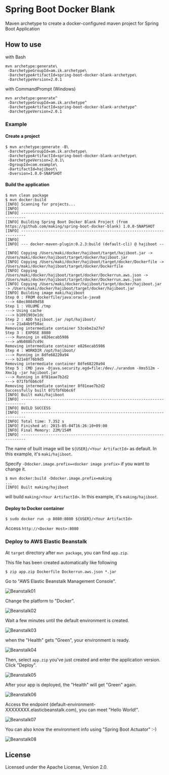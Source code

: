 # Spring Boot Docker Blank

Maven archetype to create a docker-configured maven project for Spring Boot Application

## How to use

with Bash

    mvn archetype:generate\
     -DarchetypeGroupId=am.ik.archetype\
     -DarchetypeArtifactId=spring-boot-docker-blank-archetype\
     -DarchetypeVersion=2.0.1

with CommandPrompt (Windows)

    mvn archetype:generate^
     -DarchetypeGroupId=am.ik.archetype^
     -DarchetypeArtifactId=spring-boot-docker-blank-archetype^
     -DarchetypeVersion=2.0.1

### Example

#### Create a project

```
$ mvn archetype:generate -B\
 -DarchetypeGroupId=am.ik.archetype\
 -DarchetypeArtifactId=spring-boot-docker-blank-archetype\
 -DarchetypeVersion=2.0.1\
 -DgroupId=com.example\
 -DartifactId=hajiboot\
 -Dversion=1.0.0-SNAPSHOT
```

#### Build the application

```
$ mvn clean package
$ mvn docker:build
[INFO] Scanning for projects...
[INFO]
[INFO] ------------------------------------------------------------------------
[INFO] Building Spring Boot Docker Blank Project (from https://github.com/making/spring-boot-docker-blank) 1.0.0-SNAPSHOT
[INFO] ------------------------------------------------------------------------
[INFO]
[INFO] --- docker-maven-plugin:0.2.3:build (default-cli) @ hajiboot ---
[INFO] Copying /Users/maki/docker/hajiboot/target/hajiboot.jar -> /Users/maki/docker/hajiboot/target/docker/hajiboot.jar
[INFO] Copying /Users/maki/docker/hajiboot/target/docker/Dockerfile -> /Users/maki/docker/hajiboot/target/docker/Dockerfile
[INFO] Copying /Users/maki/docker/hajiboot/target/docker/Dockerrun.aws.json -> /Users/maki/docker/hajiboot/target/docker/Dockerrun.aws.json
[INFO] Copying /Users/maki/docker/hajiboot/target/docker/hajiboot.jar -> /Users/maki/docker/hajiboot/target/docker/hajiboot.jar
[INFO] Building image maki/hajiboot
Step 0 : FROM dockerfile/java:oracle-java8
---> 68ec80849d58
Step 1 : VOLUME /tmp
---> Using cache
---> b1091903e1dc
Step 2 : ADD hajiboot.jar /opt/hajiboot/
---> 21a84b9f50ac
Removing intermediate container 53cebe2a27e7
Step 3 : EXPOSE 8080
---> Running in e826ecab5986
---> a9b088b7cd9c
Removing intermediate container e826ecab5986
Step 4 : WORKDIR /opt/hajiboot/
---> Running in 8dfe68220a94
---> b21e8f76b9d5
Removing intermediate container 8dfe68220a94
Step 5 : CMD java -Djava.security.egd=file:/dev/./urandom -Xms512m -Xmx1g -jar hajiboot.jar
---> Running in 8f81eae7b2d2
---> 071fbf6b6c6f
Removing intermediate container 8f81eae7b2d2
Successfully built 071fbf6b6c6f
[INFO] Built maki/hajiboot
[INFO] ------------------------------------------------------------------------
[INFO] BUILD SUCCESS
[INFO] ------------------------------------------------------------------------
[INFO] Total time: 7.352 s
[INFO] Finished at: 2015-05-04T16:26:10+09:00
[INFO] Final Memory: 22M/154M
[INFO] ------------------------------------------------------------------------
```

The name of built image will be `${USER}/<Your ArtifactId>` as default. In this example, it's `maki/hajiboot`.


Specify `-Ddocker.image.prefix=<docker image prefix>` if you want to change it.

```
$ mvn docker:build -Ddocker.image.prefix=making
...
[INFO] Built making/hajiboot
```

will build `making/<Your ArtifactId>`. In this example, it's `making/hajiboot`.


#### Deploy to Docker container

```
$ sudo docker run -p 8080:8080 ${USER}/<Your ArtifactId>
```
Access `http://<Docker Host>:8080`

### Deploy to AWS Elastic Beanstalk

At `target` directory after `mvn package`, you can find `app.zip`.

This file has been created automatically like following

```
$ zip app.zip Dockerfile Dockerrun.aws.json *.jar
```

Go to "AWS Elastic Beanstalk Management Console".

![Beanstalk01](images/beanstalk-01.png)

Change the platform to "Docker".

![Beanstalk02](images/beanstalk-02.png)

Wait a few minutes until the default environment is created.

![Beanstalk03](images/beanstalk-03.png)

when the "Health" gets "Green", your environment is ready.

![Beanstalk04](images/beanstalk-04.png)

Then, select `app.zip` you've just created and enter the application version.
Click "Deploy".

![Beanstalk05](images/beanstalk-05.png)

After your app is deployed, the "Health" will get "Green" again.

![Beanstalk06](images/beanstalk-06.png)

Access the endpoint (default-environment-XXXXXXXX.elasticbeanstalk.com), you can meet "Hello World!".

![Beanstalk07](images/beanstalk-07.png)

You can also know the environment info using "Spring Boot Actuator" :-)

![Beanstalk08](images/beanstalk-08.png)


## License

Licensed under the Apache License, Version 2.0.
